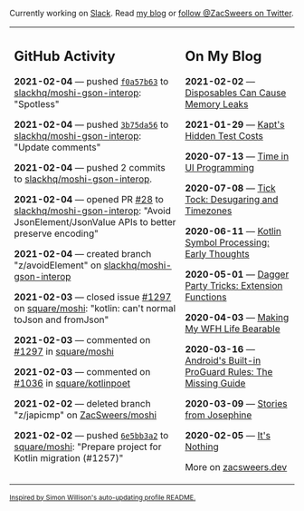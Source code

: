 Currently working on [Slack](https://slack.com/). Read [my blog](https://zacsweers.dev/) or [follow @ZacSweers on Twitter](https://twitter.com/ZacSweers).

<table><tr><td valign="top" width="60%">

## GitHub Activity
<!-- githubActivity starts -->
**2021-02-04** — pushed [`f0a57b63`](https://github.com/slackhq/moshi-gson-interop/commit/f0a57b6384e66bebc6cc1c6708fc4bea052d17d4) to [slackhq/moshi-gson-interop](https://api.github.com/repos/slackhq/moshi-gson-interop): "Spotless"

**2021-02-04** — pushed [`3b75da56`](https://github.com/slackhq/moshi-gson-interop/commit/3b75da56172d890234768f5fd0cea911c27d4d8a) to [slackhq/moshi-gson-interop](https://api.github.com/repos/slackhq/moshi-gson-interop): "Update comments"

**2021-02-04** — pushed 2 commits to [slackhq/moshi-gson-interop](https://api.github.com/repos/slackhq/moshi-gson-interop).

**2021-02-04** — opened PR [#28](https://api.github.com/repos/slackhq/moshi-gson-interop/pulls/28) to [slackhq/moshi-gson-interop](https://api.github.com/repos/slackhq/moshi-gson-interop): "Avoid JsonElement/JsonValue APIs to better preserve encoding"

**2021-02-04** — created branch "z/avoidElement" on [slackhq/moshi-gson-interop](https://api.github.com/repos/slackhq/moshi-gson-interop)

**2021-02-03** — closed issue [#1297](https://api.github.com/repos/square/moshi/issues/1297) on [square/moshi](https://api.github.com/repos/square/moshi): "kotlin: can't normal toJson and fromJson"

**2021-02-03** — commented on [#1297](https://github.com/square/moshi/issues/1297#issuecomment-772682217) in [square/moshi](https://api.github.com/repos/square/moshi)

**2021-02-03** — commented on [#1036](https://github.com/square/kotlinpoet/issues/1036#issuecomment-772324381) in [square/kotlinpoet](https://api.github.com/repos/square/kotlinpoet)

**2021-02-02** — deleted branch "z/japicmp" on [ZacSweers/moshi](https://api.github.com/repos/ZacSweers/moshi)

**2021-02-02** — pushed [`6e5bb3a2`](https://github.com/square/moshi/commit/6e5bb3a29bdfba6f08e96657168167fa2579050b) to [square/moshi](https://api.github.com/repos/square/moshi): "Prepare project for Kotlin migration (#1257)"
<!-- githubActivity ends -->
</td><td valign="top" width="40%">

## On My Blog
<!-- blog starts -->
**2021-02-02** — [Disposables Can Cause Memory Leaks](https://www.zacsweers.dev/disposables-can-cause-memory-leaks/)

**2021-01-29** — [Kapt's Hidden Test Costs](https://www.zacsweers.dev/kapts-hidden-test-costs/)

**2020-07-13** — [Time in UI Programming](https://www.zacsweers.dev/time-in-ui/)

**2020-07-08** — [Tick Tock: Desugaring and Timezones](https://www.zacsweers.dev/ticktock-desugaring-timezones/)

**2020-06-11** — [Kotlin Symbol Processing: Early Thoughts](https://www.zacsweers.dev/kotlin-symbol-processor-early-thoughts/)

**2020-05-01** — [Dagger Party Tricks: Extension Functions](https://www.zacsweers.dev/dagger-party-tricks-extension-functions/)

**2020-04-03** — [Making My WFH Life Bearable](https://www.zacsweers.dev/making-wfh-life-bearable/)

**2020-03-16** — [Android's Built-in ProGuard Rules: The Missing Guide](https://www.zacsweers.dev/android-proguard-rules/)

**2020-03-09** — [Stories from Josephine](https://www.zacsweers.dev/stories-from-josephine/)

**2020-02-05** — [It's Nothing](https://www.zacsweers.dev/its-nothing/)
<!-- blog ends -->
More on [zacsweers.dev](https://zacsweers.dev/)
</td></tr></table>

<sub><a href="https://simonwillison.net/2020/Jul/10/self-updating-profile-readme/">Inspired by Simon Willison's auto-updating profile README.</a></sub>